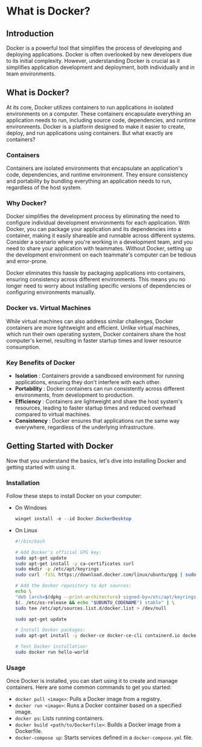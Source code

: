 # What is Docker?

## Introduction

Docker is a powerful tool that simplifies the process of developing and deploying applications. Docker is often overlooked by new developers due to its initial complexity. However, understanding Docker is crucial as it simplifies application development and deployment, both individually and in team environments.

## What is Docker?

At its core, Docker utilizes containers to run applications in isolated environments on a computer. These containers encapsulate everything an application needs to run, including source code, dependencies, and runtime environments. Docker is a platform designed to make it easier to create, deploy, and run applications using containers. But what exactly are containers?

### Containers

Containers are isolated environments that encapsulate an application's code, dependencies, and runtime environment. They ensure consistency and portability by bundling everything an application needs to run, regardless of the host system.

### Why Docker?

Docker simplifies the development process by eliminating the need to configure individual development environments for each application. With Docker, you can package your application and its dependencies into a container, making it easily shareable and runnable across different systems. Consider a scenario where you're working in a development team, and you need to share your application with teammates. Without Docker, setting up the development environment on each teammate's computer can be tedious and error-prone.

Docker eliminates this hassle by packaging applications into containers, ensuring consistency across different environments. This means you no longer need to worry about installing specific versions of dependencies or configuring environments manually.

### Docker vs. Virtual Machines

While virtual machines can also address similar challenges, Docker containers are more lightweight and efficient. Unlike virtual machines, which run their own operating system, Docker containers share the host computer's kernel, resulting in faster startup times and lower resource consumption.

### Key Benefits of Docker

* **Isolation** : Containers provide a sandboxed environment for running applications, ensuring they don't interfere with each other.
* **Portability** : Docker containers can run consistently across different environments, from development to production.
* **Efficiency** : Containers are lightweight and share the host system's resources, leading to faster startup times and reduced overhead compared to virtual machines.
* **Consistency** : Docker ensures that applications run the same way everywhere, regardless of the underlying infrastructure.


## Getting Started with Docker

Now that you understand the basics, let's dive into installing Docker and getting started with using it.

### Installation

Follow these steps to install Docker on your computer:

* On Windows

  ```ps1
  winget install -e --id Docker.DockerDesktop
  ```
* On Linux

  ```sh
  #!/bin/bash

  # Add Docker's official GPG key:
  sudo apt-get update
  sudo apt-get install -y ca-certificates curl
  sudo mkdir -p /etc/apt/keyrings
  sudo curl -fsSL https://download.docker.com/linux/ubuntu/gpg | sudo gpg --dearmor -o /etc/apt/keyrings/docker-archive-keyring.gpg

  # Add the Docker repository to Apt sources:
  echo \
  "deb [arch=$(dpkg --print-architecture) signed-by=/etc/apt/keyrings/docker-archive-keyring.gpg] https://download.docker.com/linux/ubuntu \
  $(. /etc/os-release && echo "$UBUNTU_CODENAME") stable" | \
  sudo tee /etc/apt/sources.list.d/docker.list > /dev/null

  sudo apt-get update

  # Install Docker packages:
  sudo apt-get install -y docker-ce docker-ce-cli containerd.io docker-buildx docker-compose

  # Test Docker installation:
  sudo docker run hello-world
  ```

### Usage

Once Docker is installed, you can start using it to create and manage containers. Here are some common commands to get you started:

* `docker pull <image>`: Pulls a Docker image from a registry.
* `docker run <image>`: Runs a Docker container based on a specified image.
* `docker ps`: Lists running containers.
* `docker build <path/to/Dockerfile>`: Builds a Docker image from a Dockerfile.
* `docker-compose up`: Starts services defined in a `docker-compose.yml` file.
